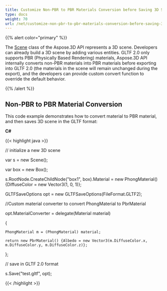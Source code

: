 ```yaml
---
title: Customize Non-PBR to PBR Materials Conversion before Saving 3D Scenes to GLTF 2.0 Format
type: docs
weight: 70
url: /net/customize-non-pbr-to-pbr-materials-conversion-before-saving-3d-scenes-to-gltf-2-0-format/
---
```


{{% alert color="primary" %}} 

The [Scene](https://apireference.aspose.com/3d/net/aspose.threed/scene) class of the Aspose.3D API represents a 3D scene. Developers can already build a 3D scene by adding various entities. GLTF 2.0 only supports PBR (Physically Based Rendering) materials, Aspose.3D API internally converts non-PBR materials into PBR materials before exporting into GLTF 2.0 (the materials in the scene will remain unchanged during the export), and the developers can provide custom convert function to override the default behavior.

{{% /alert %}} 
## **Non-PBR to PBR Material Conversion**
This code example demonstrates how to convert material to PBR material, and then saves 3D scene in the GLTF format:

**C#**

{{< highlight java >}}

 // initialize a new 3D scene

var s = new Scene();

var box = new Box();

s.RootNode.CreateChildNode("box1", box).Material = new PhongMaterial() {DiffuseColor = new Vector3(1, 0, 1)};

GLTFSaveOptions opt = new GLTFSaveOptions(FileFormat.GLTF2);

//Custom material converter to convert PhongMaterial to PbrMaterial

opt.MaterialConverter = delegate(Material material)

{

    PhongMaterial m = (PhongMaterial) material;

    return new PbrMaterial() {Albedo = new Vector3(m.DiffuseColor.x, m.DiffuseColor.y, m.DiffuseColor.z)};

};

// save in GLTF 2.0 format

s.Save("test.gltf", opt);

{{< /highlight >}}

